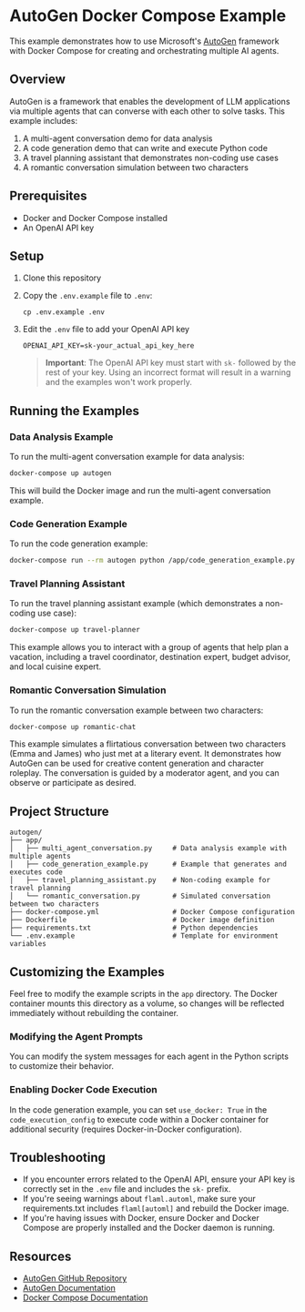 # AutoGen Docker Compose Example

This example demonstrates how to use Microsoft's [AutoGen](https://github.com/microsoft/autogen) framework with Docker Compose for creating and orchestrating multiple AI agents.

## Overview

AutoGen is a framework that enables the development of LLM applications via multiple agents that can converse with each other to solve tasks. This example includes:

1. A multi-agent conversation demo for data analysis
2. A code generation demo that can write and execute Python code
3. A travel planning assistant that demonstrates non-coding use cases
4. A romantic conversation simulation between two characters

## Prerequisites

- Docker and Docker Compose installed
- An OpenAI API key

## Setup

1. Clone this repository
2. Copy the `.env.example` file to `.env`:
   ```
   cp .env.example .env
   ```
3. Edit the `.env` file to add your OpenAI API key
   ```
   OPENAI_API_KEY=sk-your_actual_api_key_here
   ```
   
   > **Important**: The OpenAI API key must start with `sk-` followed by the rest of your key. Using an incorrect format will result in a warning and the examples won't work properly.

## Running the Examples

### Data Analysis Example

To run the multi-agent conversation example for data analysis:

```bash
docker-compose up autogen
```

This will build the Docker image and run the multi-agent conversation example.

### Code Generation Example

To run the code generation example:

```bash
docker-compose run --rm autogen python /app/code_generation_example.py
```

### Travel Planning Assistant

To run the travel planning assistant example (which demonstrates a non-coding use case):

```bash
docker-compose up travel-planner
```

This example allows you to interact with a group of agents that help plan a vacation, including a travel coordinator, destination expert, budget advisor, and local cuisine expert.

### Romantic Conversation Simulation

To run the romantic conversation example between two characters:

```bash
docker-compose up romantic-chat
```

This example simulates a flirtatious conversation between two characters (Emma and James) who just met at a literary event. It demonstrates how AutoGen can be used for creative content generation and character roleplay. The conversation is guided by a moderator agent, and you can observe or participate as desired.

## Project Structure

```
autogen/
├── app/
│   ├── multi_agent_conversation.py     # Data analysis example with multiple agents
│   ├── code_generation_example.py      # Example that generates and executes code
│   ├── travel_planning_assistant.py    # Non-coding example for travel planning
│   └── romantic_conversation.py        # Simulated conversation between two characters
├── docker-compose.yml                  # Docker Compose configuration
├── Dockerfile                          # Docker image definition
├── requirements.txt                    # Python dependencies
└── .env.example                        # Template for environment variables
```

## Customizing the Examples

Feel free to modify the example scripts in the `app` directory. The Docker container mounts this directory as a volume, so changes will be reflected immediately without rebuilding the container.

### Modifying the Agent Prompts

You can modify the system messages for each agent in the Python scripts to customize their behavior.

### Enabling Docker Code Execution

In the code generation example, you can set `use_docker: True` in the `code_execution_config` to execute code within a Docker container for additional security (requires Docker-in-Docker configuration).

## Troubleshooting

- If you encounter errors related to the OpenAI API, ensure your API key is correctly set in the `.env` file and includes the `sk-` prefix.
- If you're seeing warnings about `flaml.automl`, make sure your requirements.txt includes `flaml[automl]` and rebuild the Docker image.
- If you're having issues with Docker, ensure Docker and Docker Compose are properly installed and the Docker daemon is running.

## Resources

- [AutoGen GitHub Repository](https://github.com/microsoft/autogen)
- [AutoGen Documentation](https://microsoft.github.io/autogen/)
- [Docker Compose Documentation](https://docs.docker.com/compose/) 